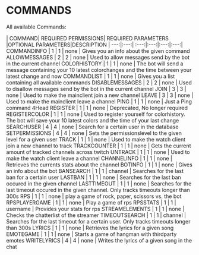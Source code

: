# COMMANDS
All available Commands:

| COMMAND| REQUIRED PERMISSIONS| REQUIRED PARAMETERS |OPTIONAL PARAMETERS|DESCRIPTION
| ---:|:---:| :---:|:---:|:---:|:---:|
COMMANDINFO | 1 | 1 | none | Gives you an info about the given command
ALLOWMESSAGES | 2 | 2 | none | Used to allow messages send by the bot in the current channel
COLORHISTORY | 1 | 1 | none | The bot will send a message containing your 10 latest colorchanges and the time between your latest change and now
COMMANDLIST | 1 | 1 | none | Gives you a list containing all available commands
DISABLEMESSAGES | 2 | 2 | none | Used to disallow messages send by the bot in the current channel
JOIN | 3 | 3 | none | Used to make the mainclient join a new channel
LEAVE | 3 | 3 | none | Used to make the mainclient leave a channel
PING | 1 | 1 | none | Just a Ping command 4Head
REGISTER | 1 | 1 | none | Deprecated, No longer required
REGISTERCOLOR | 1 | 1 | none | Used to register yourself for colorhistory. The bot will save your 10 latest colors and the time of your last change
SEARCHUSER | 4 | 4 | none | Search for a certain user in the database
SETPERMISSIONS | 4 | 4 | none | Sets the permissionslevel to the given level for a given user
TRACK | 1 | 1 | none | Used to make the watch client join a new channel to track
TRACKCOUNTER | 1 | 1 | none | Gets the current amount of tracked channels across twitch
UNTRACK | 1 | 1 | none | Used to make the watch client leave a channel
CHANNELINFO | 1 | 1 | none | Retrieves the currents stats about the channel
BOTINFO | 1 | 1 | none | Gives an info about the bot
BANSEARCH | 1 | 1 | channel | Searches for the last ban for a certain user
LASTBAN | 1 | 1 | none | Searches for the last ban occured in the given channel
LASTTIMEOUT | 1 | 1 | none | Searches for the last timeout occured in the given channel. Only tracks timeouts longer than 300s
RPS | 1 | 1 | none | play a game of rock, paper, scissors vs. the bot
RPSPLAYERGAME | 1 | 1 | none | Play a game of rps
RPSSTATS | 1 | 1 | username | Provides your stats for rps
STREAMELEMENTS | 1 | 1 | none | Checks the chatterlist of the streamer
TIMEOUTSEARCH | 1 | 1 | channel | Searches for the last timeout for a certain user. Only tracks timeouts longer than 300s
LYRICS | 1 | 1 | none | Retrieves the lyrics for a given song
EMOTEGAME | 1 | 1 | none | Starts a game of hangman with thirdparty emotes
WRITELYRICS | 4 | 4 | none | Writes the lyrics of a given song in the chat